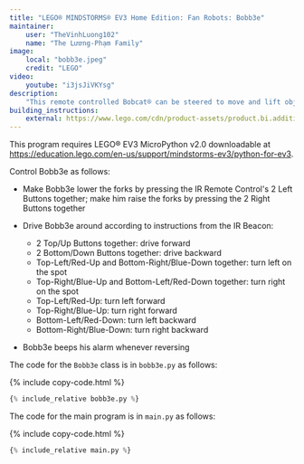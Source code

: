 ```yaml
---
title: "LEGO® MINDSTORMS® EV3 Home Edition: Fan Robots: Bobb3e"
maintainer:
    user: "TheVinhLuong102"
    name: "The Lương-Phạm Family"
image:
    local: "bobb3e.jpeg"
    credit: "LEGO"
video:
    youtube: "i3jsJiVKYsg"
description:
    "This remote controlled Bobcat® can be steered to move and lift objects with the control buttons on the IR Beacon."
building_instructions:
    external: https://www.lego.com/cdn/product-assets/product.bi.additional.extra.pdf/31313_X_BOBB3E.pdf
---
```



This program requires LEGO® EV3 MicroPython v2.0 downloadable at https://education.lego.com/en-us/support/mindstorms-ev3/python-for-ev3.

Control Bobb3e as follows:

- Make Bobb3e lower the forks by pressing the IR Remote Control's 2 Left Buttons together; make him raise the forks by pressing the 2 Right Buttons together

- Drive Bobb3e around according to instructions from the IR Beacon:
    - 2 Top/Up Buttons together: drive forward
    - 2 Bottom/Down Buttons together: drive backward
    - Top-Left/Red-Up and Bottom-Right/Blue-Down together: turn left on the spot
    - Top-Right/Blue-Up and Bottom-Left/Red-Down together: turn right on the spot
    - Top-Left/Red-Up: turn left forward
    - Top-Right/Blue-Up: turn right forward
    - Bottom-Left/Red-Down: turn left backward
    - Bottom-Right/Blue-Down: turn right backward

- Bobb3e beeps his alarm whenever reversing

The code for the `Bobb3e` class is in `bobb3e.py` as follows:

{% include copy-code.html %}
```python
{% include_relative bobb3e.py %}
```

The code for the main program is in `main.py` as follows:

{% include copy-code.html %}
```python
{% include_relative main.py %}
```
